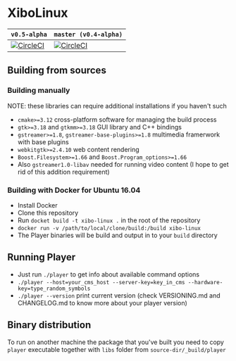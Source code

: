 # XiboLinux

| `v0.5-alpha` | `master (v0.4-alpha)`|
|--------|--------|
| [![CircleCI](https://circleci.com/gh/Stivius/XiboLinuxStack/tree/v0.5-alpha.svg?style=svg)](https://circleci.com/gh/Stivius/XiboLinuxStack/tree/v0.5-alpha) | [![CircleCI](https://circleci.com/gh/Stivius/XiboLinuxStack/tree/master.svg?style=svg)](https://circleci.com/gh/Stivius/XiboLinuxStack/tree/master)

## Building from sources

### Building manually
NOTE: these libraries can require additional installations if you haven't such
- `cmake>=3.12` cross-platform software for managing the build process
- `gtk>=3.18` and `gtkmm>=3.18` GUI library and C++ bindings
- `gstreamer>=1.8`, `gstreamer-base-plugins>=1.8` multimedia framerwork with base plugins
- `webkitgtk>=2.4.10` web content rendering
- `Boost.Filesystem>=1.66` and `Boost.Program_options>=1.66`
- Also `gstreamer1.0-libav` needed for running video content (I hope to get rid of this addition requirement)

### Building with Docker for Ubuntu 16.04
- Install Docker
- Clone this repository
- Run `docket build -t xibo-linux .` in the root of the repository
- `docker run -v /path/to/local/clone/build:/build xibo-linux`
- The Player binaries will be build and output in to your `build` directory

## Running Player
- Just run `./player` to get info about available command options
- `./player --host=your_cms_host --server-key=key_in_cms --hardware-key=type_random_symbols`
- `./player --version` print current version (check VERSIONING.md and CHANGELOG.md to know more about your player version)

## Binary distribution
To run on another machine the package that you've built you need to copy `player` executable together with `libs` folder from `source-dir/_build/player`
